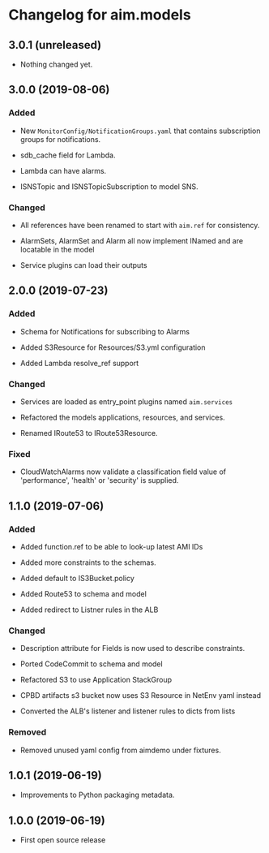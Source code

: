 Changelog for aim.models
=================

3.0.1 (unreleased)
------------------

- Nothing changed yet.


3.0.0 (2019-08-06)
------------------

### Added

- New `MonitorConfig/NotificationGroups.yaml` that contains subscription groups for notifications.

- sdb_cache field for Lambda.

- Lambda can have alarms.

- ISNSTopic and ISNSTopicSubscription to model SNS.

### Changed

 - All references have been renamed to start with ``aim.ref`` for consistency.

 - AlarmSets, AlarmSet and Alarm all now implement INamed and
   are locatable in the model

 - Service plugins can load their outputs


2.0.0 (2019-07-23)
------------------

### Added

- Schema for Notifications for subscribing to Alarms

- Added S3Resource for Resources/S3.yml configuration

- Added Lambda resolve_ref support

### Changed

- Services are loaded as entry_point plugins named `aim.services`

- Refactored the models applications, resources, and services.

- Renamed IRoute53 to IRoute53Resource.

### Fixed

 - CloudWatchAlarms now validate a classification field value of
   'performance', 'health' or 'security' is supplied.


1.1.0 (2019-07-06)
------------------

### Added

- Added function.ref to be able to look-up latest AMI IDs

- Added more constraints to the schemas.

- Added default to IS3Bucket.policy

- Added Route53 to schema and model

- Added redirect to Listner rules in the ALB

### Changed

- Description attribute for Fields is now used to describe constraints.

- Ported CodeCommit to schema and model

- Refactored S3 to use Application StackGroup

- CPBD artifacts s3 bucket now uses S3 Resource in NetEnv yaml instead

- Converted the ALB's listener and listener rules to dicts from lists

### Removed

- Removed unused yaml config from aimdemo under fixtures.


1.0.1 (2019-06-19)
------------------

- Improvements to Python packaging metadata.


1.0.0 (2019-06-19)
------------------

- First open source release
